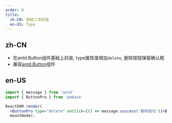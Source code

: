 ```yaml
---
order: 0
title:
  zh-CN: 按钮二次封装
  en-US: Type
---
```


## zh-CN

- 在antd.Button组件基础上封装, type属性值增加`delete`, 删除按钮弹窗确认框
- 兼容[antd.Button](https://ant.design/components/button-cn/)组件

## en-US

````jsx
import { message } from 'antd'
import { ButtonPro } from 'pmbase'

ReactDOM.render(
  <ButtonPro type="delete" onClick={() => message.success('删除成功')}>删除</ButtonPro>,
  mountNode);
````

<style>
.ant-popover-message {
  min-width: 200px;
  padding-bottom: 30px;
}
</style>
